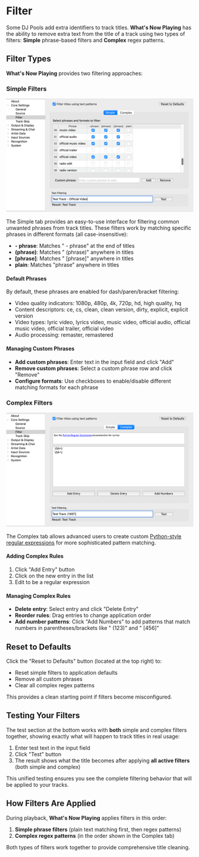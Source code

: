 # Filter

Some DJ Pools add extra identifiers to track titles. **What's Now Playing** has
the ability to remove extra text from the title of a track using two types of
filters: **Simple** phrase-based filters and **Complex** regex patterns.

## Filter Types

**What's Now Playing** provides two filtering approaches:

### Simple Filters

[![Filter Settings / Simple](images/filter_simple.png)](images/filter_simple.png)

The Simple tab provides an easy-to-use interface for filtering common
unwanted phrases from track titles. These filters work by matching
specific phrases in different formats (all case-insensitive):

* **- phrase**: Matches " - phrase" at the end of titles
* **(phrase)**: Matches " (phrase)" anywhere in titles
* **[phrase]**: Matches " [phrase]" anywhere in titles
* **plain**: Matches "phrase" anywhere in titles

#### Default Phrases

By default, these phrases are enabled for dash/paren/bracket filtering:

* Video quality indicators: 1080p, 480p, 4k, 720p, hd, high quality, hq
* Content descriptors: ce, cs, clean, clean version, dirty, explicit, explicit version
* Video types: lyric video, lyrics video, music video, official audio, official music video, official trailer, official video
* Audio processing: remaster, remastered

#### Managing Custom Phrases

* **Add custom phrases**: Enter text in the input field and click "Add"
* **Remove custom phrases**: Select a custom phrase row and click "Remove"
* **Configure formats**: Use checkboxes to enable/disable different matching formats for each phrase

### Complex Filters

[![Filter Settings / Complex](images/filter_complex.png)](images/filter_complex.png)

The Complex tab allows advanced users to create custom
[Python-style regular expressions](https://docs.python.org/3/howto/regex.html)
for more sophisticated pattern matching.

#### Adding Complex Rules

1. Click "Add Entry" button
2. Click on the new entry in the list
3. Edit to be a regular expression

#### Managing Complex Rules

* **Delete entry**: Select entry and click "Delete Entry"
* **Reorder rules**: Drag entries to change application order
* **Add number patterns**: Click "Add Numbers" to add patterns that
  match numbers in parentheses/brackets like " (123)" and " [456]"

## Reset to Defaults

Click the "Reset to Defaults" button (located at the top right) to:

* Reset simple filters to application defaults
* Remove all custom phrases
* Clear all complex regex patterns

This provides a clean starting point if filters become misconfigured.

## Testing Your Filters

The test section at the bottom works with **both** simple and
complex filters together, showing exactly what will happen to track titles in real usage:

1. Enter test text in the input field
2. Click "Test" button
3. The result shows what the title becomes after applying **all active filters** (both simple and complex)

This unified testing ensures you see the complete filtering behavior that will be applied to your tracks.

## How Filters Are Applied

During playback, **What's Now Playing** applies filters in this order:

1. **Simple phrase filters** (plain text matching first, then regex patterns)
2. **Complex regex patterns** (in the order shown in the Complex tab)

Both types of filters work together to provide comprehensive title cleaning.
